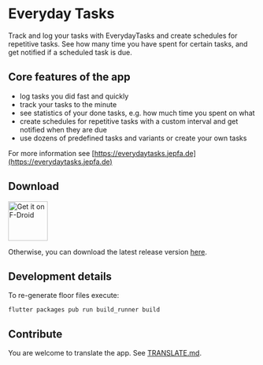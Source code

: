 # Everyday Tasks

Track and log your tasks with EverydayTasks and create schedules for repetitive tasks. See how many time you have spent for certain tasks, and get notified if a scheduled task is due.

## Core features of the app

- log tasks you did fast and quickly
- track your tasks to the minute
- see statistics of your done tasks, e.g. how much time you spent on what
- create schedules for repetitive tasks with a custom interval and get notified when they are due 
- use dozens of predefined tasks and variants or create your own tasks 

For more information see [https://everydaytasks.jepfa.de](https://everydaytasks.jepfa.de)

## Download

[<img src="https://fdroid.gitlab.io/artwork/badge/get-it-on.png"
     alt="Get it on F-Droid"
     height="80">](https://f-droid.org/packages/de.jepfa.personaltasklogger/)

Otherwise, you can download the latest release version [here](https://everydaytasks.jepfa.de/download/).

## Development details

To re-generate floor files execute:

	flutter packages pub run build_runner build

## Contribute
You are welcome to translate the app. See [TRANSLATE.md](TRANSLATE.md).
